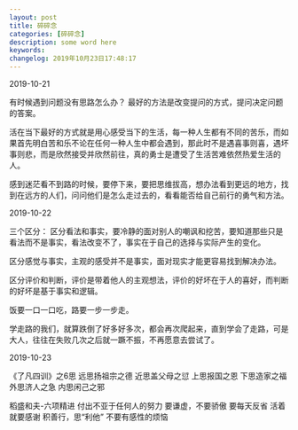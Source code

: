```yaml
---
layout: post
title: 碎碎念
categories: [碎碎念]
description: some word here
keywords:
changelog: 2019年10月23日17:48:17
---
```




2019-10-21

有时候遇到问题没有思路怎么办？
最好的方法是改变提问的方式，提问决定问题的答案。

活在当下最好的方式就是用心感受当下的生活，每一种人生都有不同的苦乐，而如果首先明白苦和乐不论在任何一种人生中都会遇到，那此时不是遇喜事则喜，遇坏事则悲，而是欣然接受并欣然前往，真的勇士是遭受了生活苦难依然热爱生活的人。

感到迷茫看不到路的时候，要停下来，要把思维拔高，想办法看到更远的地方，找到在远方的人们，问问他们是怎么走过去的，看看能否给自己前行的勇气和方法。

2019-10-22

三个区分：
区分看法和事实，要冷静的面对别人的嘲讽和挖苦，要知道那些只是看法而不是事实，看法改变不了，事实在于自己的选择与实际产生的变化。

区分感觉与事实，主观的感受并不是事实，面对现实才能更容易找到解决办法。

区分评价和判断，评价是带着他人的主观想法，评价的好坏在于人的喜好，而判断的好坏是基于事实和逻辑。

饭要一口一口吃，路要一步一步走。

学走路的我们，就算跌倒了好多好多次，都会再次爬起来，直到学会了走路，可是大人，往往在失败几次之后就一蹶不振，不再愿意去尝试了。

2019-10-23

《了凡四训》之6思
远思扬祖宗之德
近思盖父母之愆
上思报国之恩
下思造家之福
外思济人之急
内思闲己之邪

稻盛和夫-六项精进
付出不亚于任何人的努力
要谦虚，不要骄傲
要每天反省
活着就要感谢
积善行，思“利他”
不要有感性的烦恼